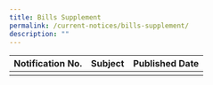 ```yaml
---
title: Bills Supplement
permalink: /current-notices/bills-supplement/
description: ""
---
```

|Notification No.|Subject|Published Date|
|---|---|---|
| | |